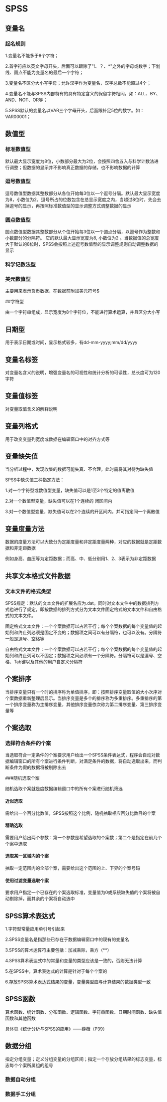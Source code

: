 # SPSS

## 变量名

### 起名规则

1.变量名不能多于8个字符；

2.首字符应以英文字母开头，后面可以跟除了"!、？、*"之外的字母或数字；下划线、圆点不能为变量名的最后一个字符；

3.变量名不区分大小写字母；允许汉字作为变量名，汉字总数不能超过4个；

4.变量名不能与SPSS内部特有的具有特定含义的保留字符相同，如：ALL、BY、AND、NOT、OR等；

5.SPSS默认的变量名以VAR三个字母开头，后面跟补足5位的数字。如：VAR00001；



## 数值型

### 标准数值型

默认最大显示宽度为8位，小数部分最大为2位，会按照四舍五入与科学计数法进行调整；但数据的显示并不影响真正数据的存储，也不影响数据的计算



### 逗号数值型

逗号数值型数据其整数部分从各位开始每3位以一个逗号分隔。默认最大显示宽度为8，小数位为2。逗号所占的位数包含在总显示宽度之内，当超过8位时，先会去掉逗号的显示，再按照标准数值型的显示调整方式调整数据的显示



### 圆点数值型

圆点数值型数据其整数部分从个位开始每3位以一个圆点分隔，以逗号作为整数和小数部分的分隔符。 它的默认最大显示宽度为8, 小数位为2 。当数据值的总宽度大于默认的8位时，SPSS会按照上述逗号数值型的显示调整规则自动调整数据的显示



### 科学记数法型



### 美元数值型

主要用来表示货币数据，在数据前附加美元符号$



##字符型

由一个字符串组成，显示宽度为8个字符位，不能进行算术运算，并且区分大小写



## 日期型

用于表示日期或时间，显示格式较多，有dd-mm-yyyy;mm/dd/yyyy



## 变量名标签

对变量名含义的说明，增强变量名的可视性和统计分析的可读性，总长度可为120字符



## 变量值标签

对变量取值含义的解释说明



## 变量列格式

用于改变变量列宽度或数据在编辑窗口中的对齐方式等



## 变量缺失值

当分析过程中，发现收集的数据可能失真、不合理，此时需将其对待为缺失值

SPSS中缺失值三种指定方法：

1.对一个字符型或数值型变量，缺失值可以是1至3个特定的值离散值

2.对一个数值型变量，缺失值可以在1个连续的 闭区间内

3.对一个数值型变量，缺失值可以在2个连续的开区间内，并可指定同一个离散值



## 变量度量方法

数据的度量方法可以大致分为定距度量和非定距度量两种，对应的数据就是定距数据和非定距数据

例如身高、血压等为定距数据；而高、中、低分别用1、2、3表示为非定距数据



## 共享文本格式文件数据

### 文本文件的格式类型

SPSS规定：默认的文本文件的扩展名应为.dat。同时对文本文件中的数据排列方式也进行了规定，即按数据的排列方式分为文本文件固定格式的文本文件和自由格式的文本文件。

固定格式文本文件：一个个案数据可以占若干行；每个个案数据的每个变量值的起始列和终止列必须是固定不变的；数据项之间可以有分隔符，也可以没有。分隔符一般是逗号、空格等

自由格式文本文件：一个个案数据可以占若干行；每个个案数据的每个变量值的起始列和终止列可以不固定；数据项之间必须有一个分隔符。分隔符可以是逗号、空格、Tab键以及其他的用户自定义分隔符



## 个案排序

当排序变量只有一个时的排序称为单值排序，即：按照排序变量取值的大小次序对个案数据重新整理后显示。当排序变量是多个的排序称为多重排序。多重排序的第一个排序变量称为主排序变量，其他排序变量依次称为第二排序变量、第三排序变量等



## 个案选取

### 选择符合条件的个案

当选取符合一定条件的个案要求用户给出一个SPSS条件表达式，程序会自动对数据编辑窗口的所有个案进行条件判断，对满足条件的数据，将自动选取出来，而判断条件为假的数据将被剔除出去



###随机选取个案

随机选取个案就是度数据编辑窗口中的所有个案进行随机筛选

#### 近似选取

需给出一个百分比数值，SPSS按照这个比例，随机抽取相应百分比数目的个案

#### 精确选取

需要用户给出两个参数：第一个参数是希望选取的个案数；第二个是指定在前几个个案中选取

#### 选取某一区域内的个案

抽取一定范围内的全部个案，需要给出这个范围的上、下界的个案号码

#### 使用过滤变量选取个案

要求用户指定一个已存在的个案选取标准，变量值为0或系统缺失值的个案将被自动剔除掉，而其余的个案将自动选中



## SPSS算术表达式

1.字符型常量应用单引号引起来

2.SPSS变量名是指那些已存在于数据编辑窗口中的现有的变量名

3.SPSS的算术运算符主要包括：加减乘除，乘方（**）

4.SPSS算术表达式中的常量和变量的类型应该是一致的，否则无法计算

5.在SPSS中，算术表达式的计算是针对于每个个案的

6.存放SPSS算术表达式结果的变量，变量类型应与计算结果的数据类型一致



## SPSS函数

算术函数、统计函数、分布函数、逻辑函数、字符串函数、日期时间函数、缺失值函数和其他函数

具体见《统计分析与SPSS的应用》——薛薇（P39）



## 数据分组

指定分组变量；定义分组变量的分组区间；指定一个存放分组结果的标志变量，标志每个个案所属组的组号

### 数据自动分组



### 数据手工分组

